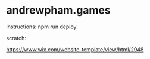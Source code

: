 # andrewpham.games

instructions: npm run deploy

scratch:

https://www.wix.com/website-template/view/html/2948